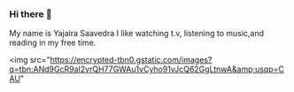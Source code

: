 ### Hi there 👋

My name is Yajaira Saavedra 
I like watching t.v, listening to music,and reading in my free time. 

<img src="https://encrypted-tbn0.gstatic.com/images?q=tbn:ANd9GcR9aI2vrQH77GWAu1vCyho91vJcQ62GgLtnwA&amp;usqp=CAU" 





<!--
**ys871535/ys871535** is a ✨ _special_ ✨ repository because its `README.md` (this file) appears on your GitHub profile.

Here are some ideas to get you started:

- 🔭 I’m currently working on ...
- 🌱 I’m currently learning ...
- 👯 I’m looking to collaborate on ...
- 🤔 I’m looking for help with ...
- 💬 Ask me about ...
- 📫 How to reach me: ...
- 😄 Pronouns: ...
- ⚡ Fun fact: ...
-->
